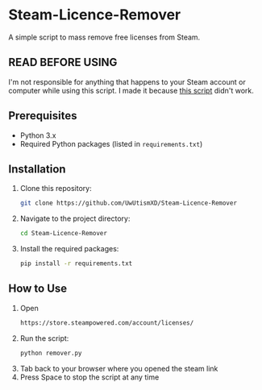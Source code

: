 # Steam-Licence-Remover
A simple script to mass remove free licenses from Steam.

## READ BEFORE USING
I'm not responsible for anything that happens to your Steam account or computer while using this script. I made it because [this script](https://steamcommunity.com/sharedfiles/filedetails/?id=756281375) didn't work.

## Prerequisites
- Python 3.x
- Required Python packages (listed in `requirements.txt`)

## Installation
1. Clone this repository:
    ```sh
    git clone https://github.com/UwUtismXD/Steam-Licence-Remover
    ```
2. Navigate to the project directory:
    ```sh
    cd Steam-Licence-Remover
    ```
3. Install the required packages:
    ```sh
    pip install -r requirements.txt
    ```

## How to Use
1. Open 
    ```sh
    https://store.steampowered.com/account/licenses/
    ```
2. Run the script:
    ```sh
    python remover.py
    ```
3. Tab back to your browser where you opened the steam link
4. Press Space to stop the script at any time